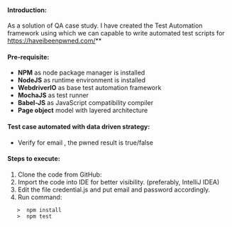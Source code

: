 #### Introduction:

As a solution of QA case study. I have created the Test Automation framework using which we can capable to write automated test scripts for https://haveibeenpwned.com/** 

#### Pre-requisite:

- **NPM** as node package manager is installed
- **NodeJS** as runtime environment is installed
- **WebdriverIO** as base test automation framework
- **MochaJS** as test runner
- **Babel-JS** as JavaScript compatibility compiler 
- **Page object** model with layered architecture

#### Test case automated with data driven strategy:

- Verify for email <EMAIL>, the pwned result is true/false


#### Steps to execute:

1.	Clone the code from GitHub: 
2.	Import the code into IDE for better visibility. (preferably, IntelliJ IDEA)
3.	Edit the file credential.js and put email and password accordingly.
4.	Run command: 
   ~~~~
      >  npm install
      >  npm test